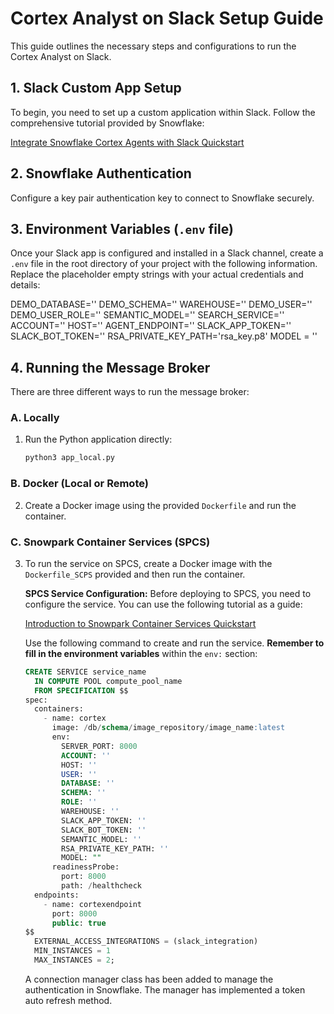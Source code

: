 # Cortex Analyst on Slack Setup Guide

This guide outlines the necessary steps and configurations to run the Cortex Analyst on Slack.

## 1. Slack Custom App Setup

To begin, you need to set up a custom application within Slack. Follow the comprehensive tutorial provided by Snowflake:

[Integrate Snowflake Cortex Agents with Slack Quickstart](https://quickstarts.snowflake.com/guide/integrate_snowflake_cortex_agents_with_slack/index.html?index=..%2F..index#1)

## 2. Snowflake Authentication

Configure a key pair authentication key to connect to Snowflake securely.

## 3. Environment Variables (`.env` file)

Once your Slack app is configured and installed in a Slack channel, create a `.env` file in the root directory of your project with the following information. Replace the placeholder empty strings with your actual credentials and details:

DEMO_DATABASE=''
DEMO_SCHEMA=''
WAREHOUSE=''
DEMO_USER=''
DEMO_USER_ROLE=''
SEMANTIC_MODEL=''
SEARCH_SERVICE=''
ACCOUNT=''
HOST=''
AGENT_ENDPOINT=''
SLACK_APP_TOKEN=''
SLACK_BOT_TOKEN=''
RSA_PRIVATE_KEY_PATH='rsa_key.p8'
MODEL = ''

## 4. Running the Message Broker

There are three different ways to run the message broker:

### A. Locally

1.  Run the Python application directly:
    ```bash
    python3 app_local.py
    ```

### B. Docker (Local or Remote)

2.  Create a Docker image using the provided `Dockerfile` and run the container.

### C. Snowpark Container Services (SPCS)

3.  To run the service on SPCS, create a Docker image with the `Dockerfile_SCPS` provided and then run the container.

    **SPCS Service Configuration:**
    Before deploying to SPCS, you need to configure the service. You can use the following tutorial as a guide:

    [Introduction to Snowpark Container Services Quickstart](https://quickstarts.snowflake.com/guide/intro_to_snowpark_container_services/index.html#0)

    Use the following command to create and run the service. **Remember to fill in the environment variables** within the `env:` section:

    ```sql
    CREATE SERVICE service_name
      IN COMPUTE POOL compute_pool_name
      FROM SPECIFICATION $$
    spec:
      containers:
        - name: cortex
          image: /db/schema/image_repository/image_name:latest
          env:
            SERVER_PORT: 8000
            ACCOUNT: ''
            HOST: ''
            USER: ''
            DATABASE: ''
            SCHEMA: ''
            ROLE: ''
            WAREHOUSE: ''
            SLACK_APP_TOKEN: ''
            SLACK_BOT_TOKEN: ''
            SEMANTIC_MODEL: ''
            RSA_PRIVATE_KEY_PATH: ''
            MODEL: ""
          readinessProbe:
            port: 8000
            path: /healthcheck
      endpoints:
        - name: cortexendpoint
          port: 8000
          public: true
    $$
      EXTERNAL_ACCESS_INTEGRATIONS = (slack_integration)
      MIN_INSTANCES = 1
      MAX_INSTANCES = 2;
    ```
    
    A connection manager class has been added to manage the authentication in Snowflake. The manager has implemented a token auto refresh method.
    ```
